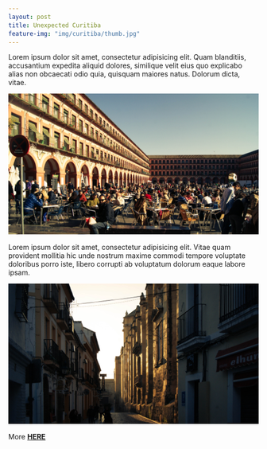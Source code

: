 ```yaml
---
layout: post
title: Unexpected Curitiba
feature-img: "img/curitiba/thumb.jpg"
---
```


Lorem ipsum dolor sit amet, consectetur adipisicing elit. Quam blanditiis, accusantium expedita aliquid dolores, similique velit eius quo explicabo alias non obcaecati odio quia, quisquam maiores natus. Dolorum dicta, vitae.

![](/img/cordoba/3.jpg)

Lorem ipsum dolor sit amet, consectetur adipisicing elit. Vitae quam provident mollitia hic unde nostrum maxime commodi tempore voluptate doloribus porro iste, libero corrupti ab voluptatum dolorum eaque labore ipsam.

![](/img/cordoba/4.jpg)

More [**HERE**](https://www.flickr.com/photos/127774092@N02/sets/72157650498827456/) 